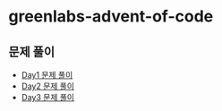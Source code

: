 # greenlabs-advent-of-code

## 문제 풀이

  - [Day1 문제 풀이](/src/greenlabs/advent_of_code/day01.clj)
  - [Day2 문제 풀이](/src/greenlabs/advent_of_code/day02.clj)
  - [Day3 문제 풀이](/src/greenlabs/advent_of_code/day03.clj)

